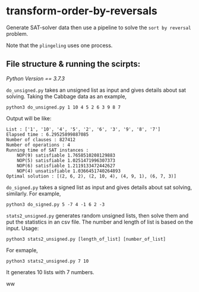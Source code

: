 # transform-order-by-reversals
Generate SAT-solver data then use a pipeline to solve the `sort by reversal` problem.

Note that the `plingeling` uses one process.


## File structure & running the scirpts:
*Python Version == 3.7.3*  

`do_unsigned.py` takes an unsigned list as input and gives details about sat solving. Taking the Cabbage data as an example,
	
	python3 do_unsigned.py 1 10 4 5 2 6 3 9 8 7
Output will be like:

	List : ['1', '10', '4', '5', '2', '6', '3', '9', '8', '7']
	Elapsed time : 6.29525899887085
	Number of clauses : 827412
	Number of operations : 4
	Running time of SAT instances :
    	NOP(9) satisfiable 1.7658510208129883
    	NOP(5) satisfiable 1.0251471996307373
    	NOP(6) satisfiable 1.2119133472442627
    	NOP(4) unsatisfiable 1.0366451740264893
	Optimal solution : [(2, 6, 2), (2, 10, 4), (4, 9, 1), (6, 7, 3)]
`do_signed.py` takes a signed list as input and gives details about sat solving, similarly. For example,

	python3 do_signed.py 5 -7 4 -1 6 2 -3
	
`stats2_unsigned.py` generates random unsigned lists, then solve them and put the statistics in an csv file. The number and length of list is based on the input. Usage: 

	python3 stats2_unsigned.py [length_of_list] [number_of_list]
	
For exmaple,

	python3 stats2_unsigned.py 7 10
	
It generates 10 lists with 7 numbers.
	
	
ww


	


